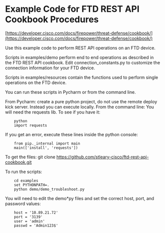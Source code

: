 # Example Code for FTD REST API Cookbook Procedures

[https://developer.cisco.com/docs/firepower/threat-defense/cookbook/](https://developer.cisco.com/docs/firepower/threat-defense/cookbook/)

Use this example code to perform REST API operations on an FTD device.

Scripts in examples/demo perform end to end operations as described in the FTD REST API cookbook. Edit connection_constants.py
to customize the connection information for your FTD device.

Scripts in examples/resources contain the functions used to perform single operations on the FTD device.


You can run these scripts in Pycharm or from the command line.

From Pycharm: create a pure python project, do not use the remote deploy kick server. Instead you can execute locally.
From the command line:
You will need the requests lib. To see if you have it:
````
	python
	import requests
````

If you get an error, execute these lines inside the python console:
````
	from pip._internal import main
	main(['install', 'requests'])
````

To get the files:
git clone https://github.com/stleary-cisco/ftd-rest-api-cookbook.git

To run the scripts:
````
	cd examples
	set PYTHONPATH=.
	python demo/demo_troubleshoot.py
````

You will need to edit the demo*py files and set the correct host, port, and password values:
````
    host = '10.89.21.72'
    port = '3139'
    user = 'admin'
    passwd = 'Admin123$'
````


